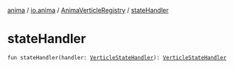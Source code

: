 [anima](../../index.md) / [io.anima](../index.md) / [AnimaVerticleRegistry](index.md) / [stateHandler](./state-handler.md)

# stateHandler

`fun stateHandler(handler: `[`VerticleStateHandler`](../-verticle-state-handler.md)`): `[`VerticleStateHandler`](../-verticle-state-handler.md)